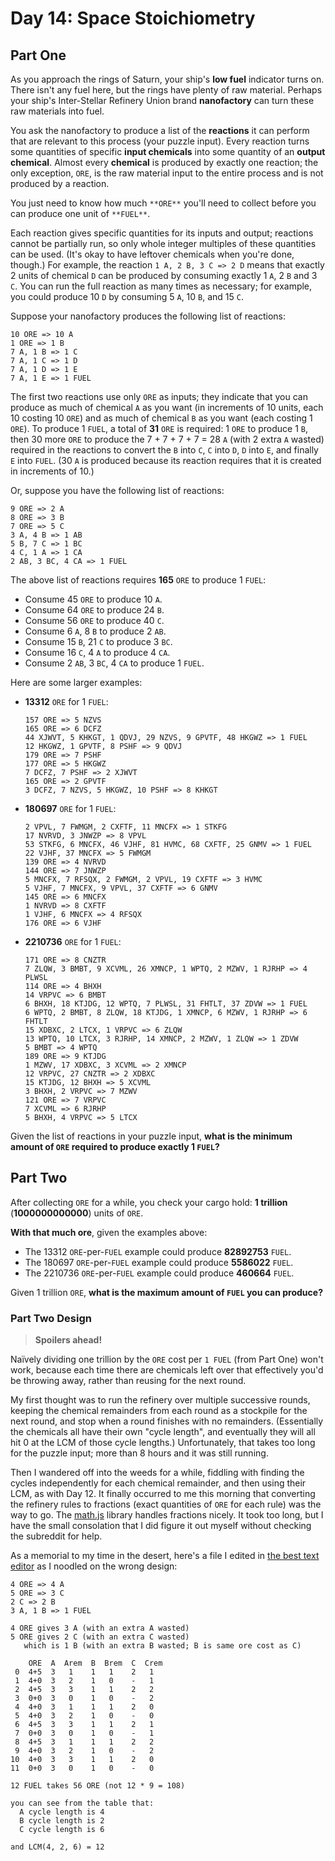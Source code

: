 # Day 14: Space Stoichiometry

## Part One

As you approach the rings of Saturn, your ship's **low fuel** indicator turns on. There isn't any fuel here, but the rings have plenty of raw material. Perhaps your ship's Inter-Stellar Refinery Union brand **nanofactory** can turn these raw materials into fuel.

You ask the nanofactory to produce a list of the **reactions** it can perform that are relevant to this process (your puzzle input). Every reaction turns some quantities of specific **input chemicals** into some quantity of an **output chemical**. Almost every **chemical** is produced by exactly one reaction; the only exception, `ORE`, is the raw material input to the entire process and is not produced by a reaction.

You just need to know how much `**ORE**` you'll need to collect before you can produce one unit of `**FUEL**`.

Each reaction gives specific quantities for its inputs and output; reactions cannot be partially run, so only whole integer multiples of these quantities can be used. (It's okay to have leftover chemicals when you're done, though.) For example, the reaction `1 A, 2 B, 3 C => 2 D` means that exactly 2 units of chemical `D` can be produced by consuming exactly 1 `A`, 2 `B` and 3 `C`. You can run the full reaction as many times as necessary; for example, you could produce 10 `D` by consuming 5 `A`, 10 `B`, and 15 `C`.

Suppose your nanofactory produces the following list of reactions:

```
10 ORE => 10 A
1 ORE => 1 B
7 A, 1 B => 1 C
7 A, 1 C => 1 D
7 A, 1 D => 1 E
7 A, 1 E => 1 FUEL

```

The first two reactions use only `ORE` as inputs; they indicate that you can produce as much of chemical `A` as you want (in increments of 10 units, each 10 costing 10 `ORE`) and as much of chemical `B` as you want (each costing 1 `ORE`). To produce 1 `FUEL`, a total of **31** `ORE` is required: 1 `ORE` to produce 1 `B`, then 30 more `ORE` to produce the 7 + 7 + 7 + 7 = 28 `A` (with 2 extra `A` wasted) required in the reactions to convert the `B` into `C`, `C` into `D`, `D` into `E`, and finally `E` into `FUEL`. (30 `A` is produced because its reaction requires that it is created in increments of 10.)

Or, suppose you have the following list of reactions:

```
9 ORE => 2 A
8 ORE => 3 B
7 ORE => 5 C
3 A, 4 B => 1 AB
5 B, 7 C => 1 BC
4 C, 1 A => 1 CA
2 AB, 3 BC, 4 CA => 1 FUEL

```

The above list of reactions requires **165** `ORE` to produce 1 `FUEL`:

-   Consume 45 `ORE` to produce 10 `A`.
-   Consume 64 `ORE` to produce 24 `B`.
-   Consume 56 `ORE` to produce 40 `C`.
-   Consume 6 `A`, 8 `B` to produce 2 `AB`.
-   Consume 15 `B`, 21 `C` to produce 3 `BC`.
-   Consume 16 `C`, 4 `A` to produce 4 `CA`.
-   Consume 2 `AB`, 3 `BC`, 4 `CA` to produce 1 `FUEL`.

Here are some larger examples:

-   **13312** `ORE` for 1 `FUEL`:
    
    ```
    157 ORE => 5 NZVS
    165 ORE => 6 DCFZ
    44 XJWVT, 5 KHKGT, 1 QDVJ, 29 NZVS, 9 GPVTF, 48 HKGWZ => 1 FUEL
    12 HKGWZ, 1 GPVTF, 8 PSHF => 9 QDVJ
    179 ORE => 7 PSHF
    177 ORE => 5 HKGWZ
    7 DCFZ, 7 PSHF => 2 XJWVT
    165 ORE => 2 GPVTF
    3 DCFZ, 7 NZVS, 5 HKGWZ, 10 PSHF => 8 KHKGT
    
    ```
    
-   **180697** `ORE` for 1 `FUEL`:
    
    ```
    2 VPVL, 7 FWMGM, 2 CXFTF, 11 MNCFX => 1 STKFG
    17 NVRVD, 3 JNWZP => 8 VPVL
    53 STKFG, 6 MNCFX, 46 VJHF, 81 HVMC, 68 CXFTF, 25 GNMV => 1 FUEL
    22 VJHF, 37 MNCFX => 5 FWMGM
    139 ORE => 4 NVRVD
    144 ORE => 7 JNWZP
    5 MNCFX, 7 RFSQX, 2 FWMGM, 2 VPVL, 19 CXFTF => 3 HVMC
    5 VJHF, 7 MNCFX, 9 VPVL, 37 CXFTF => 6 GNMV
    145 ORE => 6 MNCFX
    1 NVRVD => 8 CXFTF
    1 VJHF, 6 MNCFX => 4 RFSQX
    176 ORE => 6 VJHF
    
    ```
    
-   **2210736** `ORE` for 1 `FUEL`:
    
    ```
    171 ORE => 8 CNZTR
    7 ZLQW, 3 BMBT, 9 XCVML, 26 XMNCP, 1 WPTQ, 2 MZWV, 1 RJRHP => 4 PLWSL
    114 ORE => 4 BHXH
    14 VRPVC => 6 BMBT
    6 BHXH, 18 KTJDG, 12 WPTQ, 7 PLWSL, 31 FHTLT, 37 ZDVW => 1 FUEL
    6 WPTQ, 2 BMBT, 8 ZLQW, 18 KTJDG, 1 XMNCP, 6 MZWV, 1 RJRHP => 6 FHTLT
    15 XDBXC, 2 LTCX, 1 VRPVC => 6 ZLQW
    13 WPTQ, 10 LTCX, 3 RJRHP, 14 XMNCP, 2 MZWV, 1 ZLQW => 1 ZDVW
    5 BMBT => 4 WPTQ
    189 ORE => 9 KTJDG
    1 MZWV, 17 XDBXC, 3 XCVML => 2 XMNCP
    12 VRPVC, 27 CNZTR => 2 XDBXC
    15 KTJDG, 12 BHXH => 5 XCVML
    3 BHXH, 2 VRPVC => 7 MZWV
    121 ORE => 7 VRPVC
    7 XCVML => 6 RJRHP
    5 BHXH, 4 VRPVC => 5 LTCX
    
    ```
    

Given the list of reactions in your puzzle input, **what is the minimum amount of `ORE` required to produce exactly 1 `FUEL`?**

## Part Two

After collecting `ORE` for a while, you check your cargo hold: **1 trillion** (**1000000000000**) units of `ORE`.

**With that much ore**, given the examples above:

-   The 13312 `ORE`\-per-`FUEL` example could produce **82892753** `FUEL`.
-   The 180697 `ORE`\-per-`FUEL` example could produce **5586022** `FUEL`.
-   The 2210736 `ORE`\-per-`FUEL` example could produce **460664** `FUEL`.

Given 1 trillion `ORE`, **what is the maximum amount of `FUEL` you can produce?**

### Part Two Design

> **Spoilers ahead!**

Naïvely dividing one trillion by the `ORE` cost per `1 FUEL` (from Part One) won't work, because each time there are chemicals left over that effectively you'd be throwing away, rather than reusing for the next round.

My first thought was to run the refinery over multiple successive rounds, keeping the chemical remainders from each round as a stockpile for the next round, and stop when a round finishes with no remainders. (Essentially the chemicals all have their own "cycle length", and eventually they will all hit 0 at the LCM of those cycle lengths.) Unfortunately, that takes too long for the puzzle input; more than 8 hours and it was still running.

Then I wandered off into the weeds for a while, fiddling with finding the cycles independently for each chemical remainder, and then using their LCM, as with Day 12. It finally occurred to me this morning that converting the refinery rules to fractions (exact quantities of `ORE` for each rule) was the way to go. The [math.js](https://mathjs.org/) library handles fractions nicely. It took too long, but I have the small consolation that I did figure it out myself without checking the subreddit for help.

As a memorial to my time in the desert, here's a file I edited in [the best text editor](https://www.vim.org/) as I noodled on the wrong design:

```
4 ORE => 4 A
5 ORE => 3 C
2 C => 2 B
3 A, 1 B => 1 FUEL

4 ORE gives 3 A (with an extra A wasted)
5 ORE gives 2 C (with an extra C wasted)
   which is 1 B (with an extra B wasted; B is same ore cost as C)

    ORE  A  Arem  B  Brem  C  Crem
 0  4+5  3   1    1   1    2   1
 1  4+0  3   2    1   0    -   1
 2  4+5  3   3    1   1    2   2
 3  0+0  3   0    1   0    -   2
 4  4+0  3   1    1   1    2   0
 5  4+0  3   2    1   0    -   0
 6  4+5  3   3    1   1    2   1
 7  0+0  3   0    1   0    -   1
 8  4+5  3   1    1   1    2   2
 9  4+0  3   2    1   0    -   2
10  4+0  3   3    1   1    2   0
11  0+0  3   0    1   0    -   0

12 FUEL takes 56 ORE (not 12 * 9 = 108)

you can see from the table that:
  A cycle length is 4
  B cycle length is 2
  C cycle length is 6

and LCM(4, 2, 6) = 12
```
